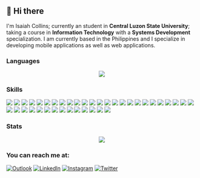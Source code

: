 ## 👋 Hi there  
I'm Isaiah Collins; currently an student in **Central Luzon State University**; taking a course in **Information Technology** with a **Systems Development** specialization. I am currently based in the Philippines and I specialize in developing mobile applications as well as web applications.

### Languages
<p align='center'>
  <img src='https://github-readme-stats.vercel.app/api/top-langs/?username=icabetong&layout=compact&theme=dark'/>
</p>

### Skills

<p style='text-align: center'>

</p>
<p>
  <img src='https://img.shields.io/badge/Pop!_OS-48B9C7?style=for-the-badge&logo=Pop!_OS&logoColor=white'/>
  <img src='https://img.shields.io/badge/Visual_Studio_Code-0078D4?style=for-the-badge&logo=visual%20studio%20code&logoColor=white'/>
  <img src='https://img.shields.io/badge/IntelliJIDEA-000000.svg?style=for-the-badge&logo=intellij-idea&logoColor=white'/>
  <img src='https://img.shields.io/badge/webstorm-143?style=for-the-badge&logo=webstorm&logoColor=white&color=blue'/>
  <img src='https://img.shields.io/badge/Android_Studio-3DDC84?style=for-the-badge&logo=android-studio&logoColor=white'/>
  <img src='https://img.shields.io/badge/React-20232A?style=for-the-badge&logo=react&logoColor=61DAFB'/>
  <img src='https://img.shields.io/badge/Node.js-339933?style=for-the-badge&logo=nodedotjs&logoColor=white'/>
  <img src='https://img.shields.io/badge/npm-CB3837?style=for-the-badge&logo=npm&logoColor=white'/>
  <img src='https://img.shields.io/badge/gradle-02303A?style=for-the-badge&logo=gradle&logoColor=white'/>
  <img src='https://img.shields.io/badge/firebase-ffca28?style=for-the-badge&logo=firebase&logoColor=black'/>
  <img src='https://img.shields.io/badge/Supabase-181818?style=for-the-badge&logo=supabase&logoColor=white'/>
  <img src='https://img.shields.io/badge/MongoDB-4EA94B?style=for-the-badge&logo=mongodb&logoColor=white'/>
  <img src='https://img.shields.io/badge/MySQL-005C84?style=for-the-badge&logo=mysql&logoColor=white'/>
  <img src='https://img.shields.io/badge/SQLite-07405E?style=for-the-badge&logo=sqlite&logoColor=white'/>
  <img src='https://img.shields.io/badge/Express.js-000000?style=for-the-badge&logo=express&logoColor=white'/>
  <img src='https://img.shields.io/badge/Gatsby-663399?style=for-the-badge&logo=gatsby&logoColor=white'/>
  <img src='https://img.shields.io/badge/Electron-2B2E3A?style=for-the-badge&logo=electron&logoColor=9FEAF9'/>
  <img src='https://img.shields.io/badge/Material%20UI-007FFF?style=for-the-badge&logo=mui&logoColor=white'/>
  <img src='https://img.shields.io/badge/Chakra--UI-319795?style=for-the-badge&logo=chakra-ui&logoColor=white'/>
  <img src='https://img.shields.io/badge/AngularJS-E23237?style=for-the-badge&logo=angularjs&logoColor=white'/>
  <img src='https://img.shields.io/badge/next.js-000000?style=for-the-badge&logo=nextdotjs&logoColor=white'/>
  <img src='https://img.shields.io/badge/Svelte-4A4A55?style=for-the-badge&logo=svelte&logoColor=FF3E00'/>
  <img src='https://img.shields.io/badge/Vue.js-35495E?style=for-the-badge&logo=vuedotjs&logoColor=4FC08D'/>
  <img src='https://img.shields.io/badge/Tailwind_CSS-38B2AC?style=for-the-badge&logo=tailwind-css&logoColor=white'/>
  <img src='https://img.shields.io/badge/Webpack-8DD6F9?style=for-the-badge&logo=Webpack&logoColor=white'/>
  <img src='https://img.shields.io/badge/Yarn-2C8EBB?style=for-the-badge&logo=yarn&logoColor=white'/>
  <img src='https://img.shields.io/badge/Flutter-02569B?style=for-the-badge&logo=flutter&logoColor=white'/>
  <img src='https://img.shields.io/badge/C-00599C?style=for-the-badge&logo=c&logoColor=white'/>
  <img src='https://img.shields.io/badge/TypeScript-007ACC?style=for-the-badge&logo=typescript&logoColor=white'/>
  <img src='https://img.shields.io/badge/PHP-777BB4?style=for-the-badge&logo=php&logoColor=white'/>
  <img src='https://img.shields.io/badge/Kotlin-0095D5?&style=for-the-badge&logo=kotlin&logoColor=white'/>
  <img src='https://img.shields.io/badge/json-5E5C5C?style=for-the-badge&logo=json&logoColor=white'/>
  <img src='https://img.shields.io/badge/Dart-0175C2?style=for-the-badge&logo=dart&logoColor=white'/>
  <img src='https://img.shields.io/badge/JavaScript-323330?style=for-the-badge&logo=javascript&logoColor=F7DF1E'/>
  <img src='https://img.shields.io/badge/Java-ED8B00?style=for-the-badge&logo=java&logoColor=white'/>
  <img src='https://img.shields.io/badge/HTML5-E34F26?style=for-the-badge&logo=html5&logoColor=white'/>
  <img src='https://img.shields.io/badge/CSS3-1572B6?style=for-the-badge&logo=css3&logoColor=white'/>
  <img src='https://img.shields.io/badge/Markdown-000000?style=for-the-badge&logo=markdown&logoColor=white'/>
  <img src='https://img.shields.io/badge/Figma-F24E1E?style=for-the-badge&logo=figma&logoColor=white'/>
</p>
  
### Stats
<p align='center'>
  <img src='https://github-readme-stats.vercel.app/api?username=icabetong&theme=dark'/>
</p>
  
### You can reach me at:
[![Outlook](https://img.shields.io/badge/Microsoft_Outlook-0078D4?style=for-the-badge&logo=microsoft-outlook&logoColor=white)](mailto:isaiahcollins_02@live.com)
[![LinkedIn](https://img.shields.io/badge/LinkedIn-0077B5?style=for-the-badge&logo=linkedin&logoColor=white)](https://www.linkedin.com/in/isaiah-collins-284a27185/)
[![Instagram](https://img.shields.io/badge/Instagram-E4405F?style=for-the-badge&logo=instagram&logoColor=white)](https://www.instagram.com/izayakorinzu)
[![Twitter](https://img.shields.io/badge/Twitter-1DA1F2?style=for-the-badge&logo=twitter&logoColor=white)](https://twitter.com/icabetong)
